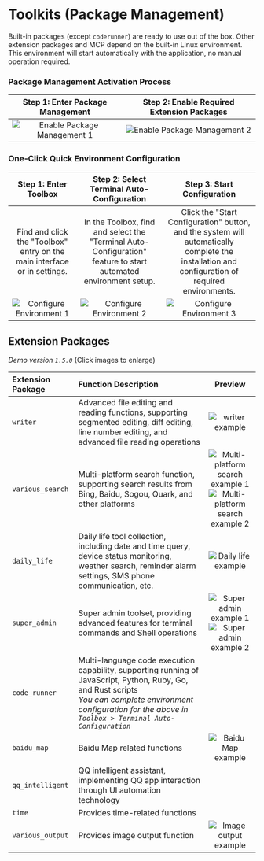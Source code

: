 # Toolkits (Package Management)

Built-in packages (except `coderunner`) are ready to use out of the box. Other extension packages and MCP depend on the built-in Linux environment. This environment will start automatically with the application, no manual operation required.

### Package Management Activation Process

| Step 1: Enter Package Management | Step 2: Enable Required Extension Packages |
| :---: | :---: |
| ![Enable Package Management 1](/manuals/assets/package_or_MCP/1.jpg) | ![Enable Package Management 2](/manuals/assets/package_or_MCP/2.png) |

### One-Click Quick Environment Configuration

| Step 1: Enter Toolbox | Step 2: Select Terminal Auto-Configuration | Step 3: Start Configuration |
| :---: | :---: | :---: |
| Find and click the "Toolbox" entry on the main interface or in settings. | In the Toolbox, find and select the "Terminal Auto-Configuration" feature to start automated environment setup. | Click the "Start Configuration" button, and the system will automatically complete the installation and configuration of required environments. |
| ![Configure Environment 1](/manuals/assets/package_or_MCP/3.jpg) | ![Configure Environment 2](/manuals/assets/package_or_MCP/4.jpg) | ![Configure Environment 3](/manuals/assets/package_or_MCP/5.jpg) |


## Extension Packages

*Demo version `1.5.0`*
(Click images to enlarge)

| Extension Package | Function Description | Preview |
| :--- | :--- | :---: |
| `writer` | Advanced file editing and reading functions, supporting segmented editing, diff editing, line number editing, and advanced file reading operations | ![writer example](/manuals/assets/expamle/065e5ca8a8036c51a7905d206bbb56c.jpg) |
| `various_search` | Multi-platform search function, supporting search results from Bing, Baidu, Sogou, Quark, and other platforms | ![Multi-platform search example 1](/manuals/assets/expamle/90a1778510df485d788b80d4bc349f9.jpg) <br> ![Multi-platform search example 2](/manuals/assets/expamle/f9b8aeba4878775d1252ad8d5d8620a.jpg) |
| `daily_life` | Daily life tool collection, including date and time query, device status monitoring, weather search, reminder alarm settings, SMS phone communication, etc. | ![Daily life example](/manuals/assets/expamle/615cf7a99e421356b6d22bb0b9cc87b.jpg) |
| `super_admin` | Super admin toolset, providing advanced features for terminal commands and Shell operations | ![Super admin example 1](/manuals/assets/expamle/731f67e3d7494886c1c1f8639216bf2.jpg) <br> ![Super admin example 2](/manuals/assets/expamle/6f81901ae47f5a3584167148017d132.jpg) |
| `code_runner` | Multi-language code execution capability, supporting running of JavaScript, Python, Ruby, Go, and Rust scripts<br><em>You can complete environment configuration for the above in `Toolbox > Terminal Auto-Configuration`</em> | |
| `baidu_map` | Baidu Map related functions | ![Baidu Map example](/manuals/assets/expamle/71fd917c5310c1cebaa1abb19882a6d.jpg) |
| `qq_intelligent` | QQ intelligent assistant, implementing QQ app interaction through UI automation technology | |
| `time` | Provides time-related functions | |
| `various_output` | Provides image output function | ![Image output example](/manuals/assets/expamle/5fff4b49db78ec01e189658de8ea997.jpg) |

